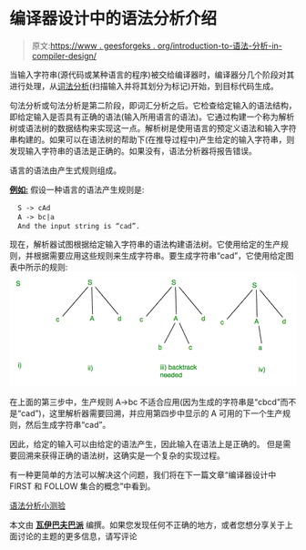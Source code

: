 # 编译器设计中的语法分析介绍

> 原文:[https://www . geesforgeks . org/introduction-to-语法-分析-in-compiler-design/](https://www.geeksforgeeks.org/introduction-to-syntax-analysis-in-compiler-design/)

当输入字符串(源代码或某种语言的程序)被交给编译器时，编译器分几个阶段对其进行处理，从[词法分析](https://www.geeksforgeeks.org/introduction-of-lexical-analysis/)(扫描输入并将其划分为标记)开始，到目标代码生成。

句法分析或句法分析是第二阶段，即词汇分析之后。它检查给定输入的语法结构，即给定输入是否具有正确的语法(输入所用语言的语法)。它通过构建一个称为解析树或语法树的数据结构来实现这一点。解析树是使用语言的预定义语法和输入字符串构建的。如果可以在语法树的帮助下(在推导过程中)产生给定的输入字符串，则发现输入字符串的语法是正确的。如果没有，语法分析器将报告错误。

语言的语法由产生式规则组成。

<u>**例如:**</u>
假设一种语言的语法产生规则是:

```
  S -> cAd
  A -> bc|a
  And the input string is “cad”.
```

现在，解析器试图根据给定输入字符串的语法构建语法树。它使用给定的生产规则，并根据需要应用这些规则来生成字符串。要生成字符串“cad”，它使用给定图表中所示的规则:
[![syntaxAnalysis](img/3ec733b5c2c3507ef127315a121c7335.png)](https://media.geeksforgeeks.org/wp-content/uploads/Introduction-to-Syntax-Analysis.png)

在上面的第三步中，生产规则 A->bc 不适合应用(因为生成的字符串是“cbcd”而不是“cad”)，这里解析器需要回溯，并应用第四步中显示的 A 可用的下一个生产规则，然后生成字符串“cad”。

因此，给定的输入可以由给定的语法产生，因此输入在语法上是正确的。
但是需要回溯来获得正确的语法树，这确实是一个复杂的实现过程。

有一种更简单的方法可以解决这个问题，我们将在下一篇文章“编译器设计中 FIRST 和 FOLLOW 集合的概念”中看到。

[语法分析小测验](https://www.geeksforgeeks.org/parsing-and-syntax-directed-translation-gq/)

本文由 [**瓦伊巴夫巴派**](https://disqus.com/by/vaibhav2992/) 编撰。如果您发现任何不正确的地方，或者您想分享关于上面讨论的主题的更多信息，请写评论